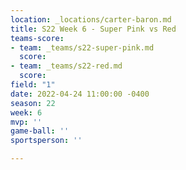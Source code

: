 ```yaml
---
location: _locations/carter-baron.md
title: S22 Week 6 - Super Pink vs Red
teams-score:
- team: _teams/s22-super-pink.md
  score: 
- team: _teams/s22-red.md
  score: 
field: "1"
date: 2022-04-24 11:00:00 -0400
season: 22
week: 6
mvp: ''
game-ball: ''
sportsperson: ''

---
```


